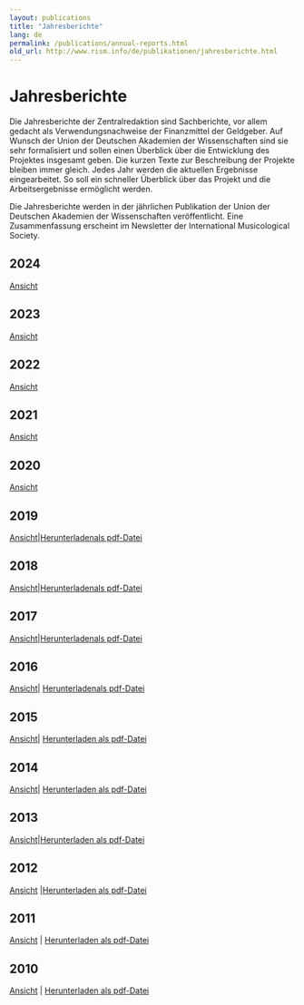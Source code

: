 ```yaml
---
layout: publications
title: "Jahresberichte"
lang: de
permalink: /publications/annual-reports.html
old_url: http://www.rism.info/de/publikationen/jahresberichte.html
---
```


# Jahresberichte

Die Jahresberichte der Zentralredaktion sind Sachberichte, vor allem gedacht als Verwendungsnachweise der Finanzmittel der Geldgeber. Auf Wunsch der Union der Deutschen Akademien der Wissenschaften sind sie sehr formalisiert und sollen einen Überblick über die Entwicklung des Projektes insgesamt geben. Die kurzen Texte zur Beschreibung der Projekte bleiben immer gleich. Jedes Jahr werden die aktuellen Ergebnisse eingearbeitet. So soll ein schneller Überblick über das Projekt und die Arbeitsergebnisse ermöglicht werden.

Die Jahresberichte werden in der jährlichen Publikation der Union der Deutschen Akademien der Wissenschaften veröffentlicht. Eine Zusammenfassung erscheint im Newsletter der International Musicological Society.

## 2024

[Ansicht](/publications/annual-reports/2024.html)

## 2023

[Ansicht](/publications/annual-reports/2023.html)

## 2022

[Ansicht](/publications/annual-reports/2022.html)

## 2021

[Ansicht](/publications/annual-reports/2021.html)

## 2020

[Ansicht](/publications/annual-reports/2020.html)


## 2019

[Ansicht](/publications/annual-reports/2019.html)|[Herunterladenals pdf-Datei](/resources-old-website/user_upload/RISM-Jahresbericht-19_DE.pdf)


## 2018

[Ansicht](/publications/annual-reports/2018.html)|[Herunterladenals pdf-Datei](/resources-old-website/community-content/Zentralredaktion/Jahresberichte/RISM-Jahresbericht-18_DE.pdf)


## 2017

[Ansicht](/publications/annual-reports/2017.html)|[Herunterladenals pdf-Datei](/resources-old-website/Jahresbericht2017_EN.pdf)


## 2016

[Ansicht](/publications/annual-reports/2016.html#c3434)| [Herunterladenals pdf-Datei](/resources-old-website/Jahresbericht_DE_2016.pdf)

## 2015

[Ansicht](/publications/annual-reports/2015.html#c3226)| [Herunterladen als pdf-Datei](/resources-old-website/Jahresbericht_DE_2016.pdf)


## 2014

[Ansicht](/publications/annual-reports/2014.html)| [Herunterladen als pdf-Datei](/resources-old-website/Jahresbericht_2014.pdf)


## 2013

[Ansicht](/publications/annual-reports/2013.html#c2694)|[Herunterladen als pdf-Datei](/resources-old-website/user_upload/Jahresbericht_DE_web.pdf)


## 2012

[Ansicht](/publications/annual-reports/2012.html#c2450) |[Herunterladen als pdf-Datei](/resources-old-website/user_upload/JahresberichtDeutsch_2012.pdf)


## 2011

[Ansicht](/publications/annual-reports/2011.html) | [Herunterladen als pdf-Datei](/resources-old-website/user_upload/JahresberichtDeutsch.pdf)


## 2010

[Ansicht](/publications/annual-reports/2010.html#c1112) | [Herunterladen als pdf-Datei](/resources-old-website/user_upload/JahresberichtDeutsch_2010.pdf)
